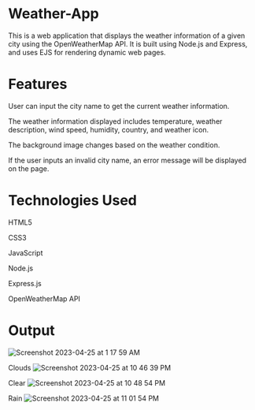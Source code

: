 # Weather-App
This is a web application that displays the weather information of a given city using the OpenWeatherMap API. It is built using Node.js and Express, and uses EJS for rendering dynamic web pages.

# Features
User can input the city name to get the current weather information.

The weather information displayed includes temperature, weather description, wind speed, humidity, country, and weather icon.

The background image changes based on the weather condition.

If the user inputs an invalid city name, an error message will be displayed on the page.

# Technologies Used
HTML5

CSS3

JavaScript

Node.js

Express.js

OpenWeatherMap API

# Output

![Screenshot 2023-04-25 at 1 17 59 AM](https://user-images.githubusercontent.com/80082945/234100577-876fe325-371c-4866-a382-20b52b24dd3e.png)

Clouds
![Screenshot 2023-04-25 at 10 46 39 PM](https://user-images.githubusercontent.com/80082945/234357876-0e560b3d-f18e-4e30-8577-fbb7cbe27ca3.png)

Clear
![Screenshot 2023-04-25 at 10 48 54 PM](https://user-images.githubusercontent.com/80082945/234357864-11632f2a-e071-4216-95b8-0cb749fa40fe.png)

Rain
![Screenshot 2023-04-25 at 11 01 54 PM](https://user-images.githubusercontent.com/80082945/234357882-5b684555-22c0-4520-aef0-a641206acf03.png)
